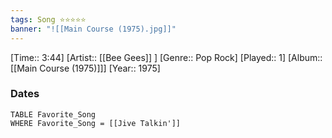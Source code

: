 ```yaml
---
tags: Song ⭐⭐⭐⭐⭐ 
banner: "![[Main Course (1975).jpg]]"
---
```

[Time:: 3:44]
[Artist:: [[Bee Gees]] ]
[Genre:: Pop Rock]
[Played:: 1]
[Album:: [[Main Course (1975)]]]
[Year:: 1975]
### Dates
````dataview
TABLE Favorite_Song
WHERE Favorite_Song = [[Jive Talkin']]
````